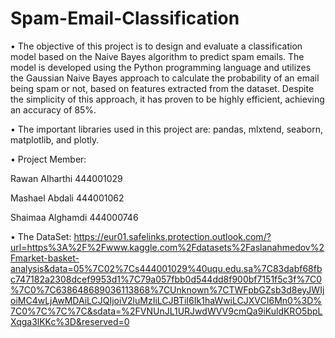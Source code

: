 # Spam-Email-Classification

• The objective of this project is to design and evaluate a classification model based on the Naive Bayes algorithm to predict spam emails. The model is developed using the Python programming language and utilizes the Gaussian Naive Bayes approach to calculate the probability of an email being spam or not, based on features extracted from the dataset. Despite the simplicity of this approach, it has proven to be highly efficient, achieving an accuracy of 85%.

• The important libraries used in this project are: pandas, mlxtend, seaborn, matplotlib, and plotly.

• Project Member: 

Rawan Alharthi 444001029

Mashael Abdali 444001062

Shaimaa Alghamdi 444000746

• The DataSet: https://eur01.safelinks.protection.outlook.com/?url=https%3A%2F%2Fwww.kaggle.com%2Fdatasets%2Faslanahmedov%2Fmarket-basket-analysis&data=05%7C02%7Cs444001029%40uqu.edu.sa%7C83dabf68fbc747182a2308dcef9953d1%7C79a057fbb0d544dd8f900bf7151f5c3f%7C0%7C0%7C638648689036113868%7CUnknown%7CTWFpbGZsb3d8eyJWIjoiMC4wLjAwMDAiLCJQIjoiV2luMzIiLCJBTiI6Ik1haWwiLCJXVCI6Mn0%3D%7C0%7C%7C%7C&sdata=%2FVNUnJL1URJwdWVV9cmQa9iKuldKRO5bpLXqga3lKKc%3D&reserved=0

